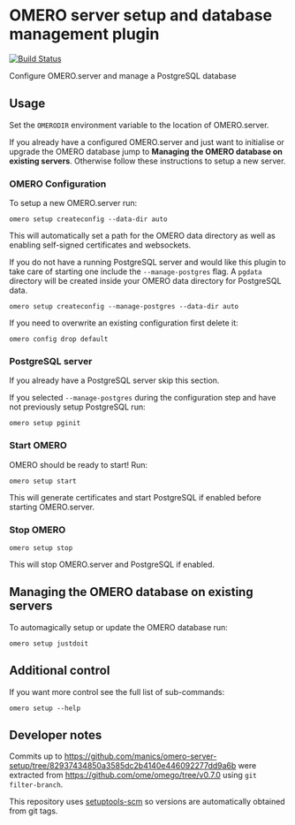 # OMERO server setup and database management plugin
[![Build Status](https://travis-ci.com/manics/omero-server-setup.svg?branch=master)](https://travis-ci.com/manics/omero-server-setup)

Configure OMERO.server and manage a PostgreSQL database


## Usage

Set the `OMERODIR` environment variable to the location of OMERO.server.

If you already have a configured OMERO.server and just want to initialise or upgrade the OMERO database jump to **Managing the OMERO database on existing servers**.
Otherwise follow these instructions to setup a new server.


### OMERO Configuration

To setup a new OMERO.server run:
```
omero setup createconfig --data-dir auto
```
This will automatically set a path for the OMERO data directory as well as enabling self-signed certificates and websockets.

If you do not have a running PostgreSQL server and would like this plugin to take care of starting one include the `--manage-postgres` flag.
A `pgdata` directory will be created inside your OMERO data directory for PostgreSQL data.
```
omero setup createconfig --manage-postgres --data-dir auto
```

If you need to overwrite an existing configuration first delete it:
```
omero config drop default
```


### PostgreSQL server

If you already have a PostgreSQL server skip this section.

If you selected `--manage-postgres` during the configuration step and have not previously setup PostgreSQL run:
```
omero setup pginit
```


### Start OMERO

OMERO should be ready to start! Run:
```
omero setup start
```
This will generate certificates and start PostgreSQL if enabled before starting OMERO.server.


### Stop OMERO

```
omero setup stop
```
This will stop OMERO.server and PostgreSQL if enabled.


## Managing the OMERO database on existing servers

To automagically setup or update the OMERO database run:
```
omero setup justdoit
```


## Additional control

If you want more control see the full list of sub-commands:
```
omero setup --help
```


## Developer notes

Commits up to https://github.com/manics/omero-server-setup/tree/82937434850a3585dc2b4140e446092277dd9a6b were extracted from https://github.com/ome/omego/tree/v0.7.0 using `git filter-branch`.

This repository uses [setuptools-scm](https://pypi.org/project/setuptools-scm/) so versions are automatically obtained from git tags.
